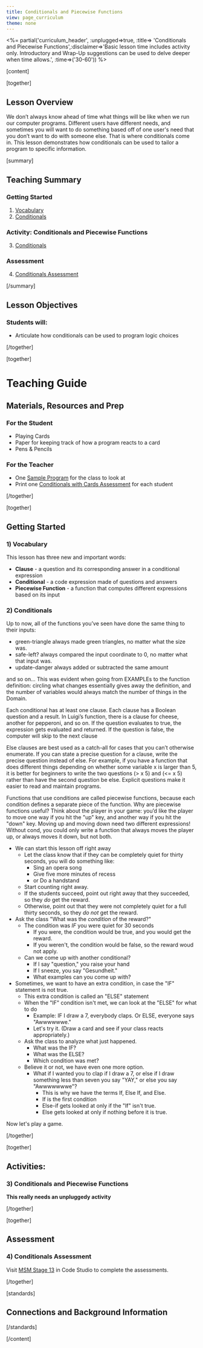 ```yaml
---
title: Conditionals and Piecewise Functions
view: page_curriculum
theme: none
---
```



<%= partial('curriculum_header', :unplugged=>true, :title=> 'Conditionals and Piecewise Functions',:disclaimer=>'Basic lesson time includes activity only. Introductory and Wrap-Up suggestions can be used to delve deeper when time allows.', :time=>('30-60')) %>

[content]

[together]

## Lesson Overview
We don’t always know ahead of time what things will be like when we run our computer programs.  Different users have different needs, and sometimes you will want to do something based off of one user's need that you don’t want to do with someone else.  That is where conditionals come in. This lesson demonstrates how conditionals can be used to tailor a program to specific information.

[summary]

## Teaching Summary
### **Getting Started**
 
1) [Vocabulary](#Vocab)<br/>
2) [Conditionals](#GetStarted)  

### **Activity: Conditionals and Piecewise Functions**  

3) [Conditionals](#Activity1)   

### **Assessment**
4) [Conditionals Assessment](#Assessment)

[/summary]

## Lesson Objectives 
### Students will:
- Articulate how conditionals can be used to program logic choices

[/together]

[together]

# Teaching Guide

## Materials, Resources and Prep
### For the Student
- Playing Cards
- Paper for keeping track of how a program reacts to a card
- Pens & Pencils

### For the Teacher
- One [Sample Program](/curriculum/course2/12/Activity12-Conditionals.pdf) for the class to look at
- Print one [Conditionals with Cards Assessment](/curriculum/course2/12/Assessment12-Conditionals.pdf) for each student

[/together]

[together]

## Getting Started


### <a name="Vocab"></a> 1) Vocabulary
This lesson has three new and important words:<br/>

- **Clause** - a question and its corresponding answer in a conditional expression
- **Conditional** - a code expression made of questions and answers
- **Piecewise Function** - a function that computes different expressions based on its input

### <a name="GetStarted"></a> 2) Conditionals

Up to now, all of the functions you’ve seen have done the same thing to their inputs:

- green-triangle always made green triangles, no matter what the size was.
- safe-left? always compared the input coordinate to 0, no matter what that input was.
- update-danger always added or subtracted the same amount

and so on...
This was evident when going from EXAMPLEs to the function definition: circling what changes essentially gives away the definition, and the number of variables would always match the number of things in the Domain.

Each conditional has at least one clause. Each clause has a Boolean question and a result. In Luigi’s function, there is a clause for cheese, another for pepperoni, and so on. If the question evaluates to true, the expression gets evaluated and returned. If the question is false, the computer will skip to the next clause

Else clauses are best used as a catch-all for cases that you can’t otherwise enumerate. If you can state a precise question for a clause, write the precise question instead of else. For example, if you have a function that does different things depending on whether some variable x is larger than 5, it is better for beginners to write the two questions (> x 5) and (<= x 5) rather than have the second question be else. Explicit questions make it easier to read and maintain programs.

Functions that use conditions are called piecewise functions, because each condition defines a separate piece of the function. Why are piecewise functions useful? Think about the player in your game: you’d like the player to move one way if you hit the "up" key, and another way if you hit the "down" key. Moving up and moving down need two different expressions! Without cond, you could only write a function that always moves the player up, or always moves it down, but not both.

- We can start this lesson off right away
  - Let the class know that if they can be completely quiet for thirty seconds, you will do something like:
     - Sing an opera song
     - Give five more minutes of recess
     - or Do a handstand
   - Start counting right away.
   - If the students succeed, point out right away that they succeeded, so they *do* get the reward.
   - Otherwise, point out that they were not completely quiet for a full thirty seconds, so they *do not* get the reward.
- Ask the class "What was the *condition* of the reward?"
  - The condition was *IF* you were quiet for 30 seconds
     - If you were, the condition would be true, and you would get the reward.
     - If you weren't, the condition would be false, so the reward woud not apply.
  - Can we come up with another conditional?
     - If I say "question," you raise your hand
     - If I sneeze, you say "Gesundheit."
     - What examples can you come up with?
- Sometimes, we want to have an extra condition, in case the "IF" statement is not true.
  - This extra condition is called an "ELSE" statement
  - When the "IF" condition isn't met, we can look at the "ELSE" for what to do
     - Example: IF I draw a 7, everybody claps. Or ELSE, everyone says "Awwwwwwe."
     - Let's try it. (Draw a card and see if your class reacts appropriately.)
  - Ask the class to analyze what just happened. 
     - What was the IF?
     - What was the ELSE?
     - Which condition was met?
  - Believe it or not, we have even one more option.
     - What if I wanted you to clap if I draw a 7, or else if I draw something less than seven you say "YAY," or else you say "Awwwwwwwe"?
         - This is why we have the terms If, Else If, and Else.
         - If is the first condition
         - Else-if gets looked at only if the "If" isn't true.
         - Else gets looked at only if nothing before it is true.
     
Now let's play a game.

 
[/together]

[together]

## Activities:
### <a name="Activity1"></a> 3) Conditionals and Piecewise Functions

**This really needs an unpluggedy activity**


[/together]

[together]

## Assessment 
### <a name="Assessment"></a>4) Conditionals Assessment

Visit [MSM Stage 13](http://studio.code.org/s/msm/stage/17/puzzle/1) in Code Studio to complete the assessments.

[/together]

[standards]

## Connections and Background Information




[/standards]

[/content]

<link rel="stylesheet" type="text/css" href="../docs/morestyle.css"/>
